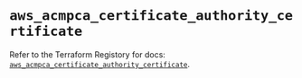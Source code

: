 # `aws_acmpca_certificate_authority_certificate`

Refer to the Terraform Registory for docs: [`aws_acmpca_certificate_authority_certificate`](https://registry.terraform.io/providers/hashicorp/aws/5.9.0/docs/resources/acmpca_certificate_authority_certificate).
